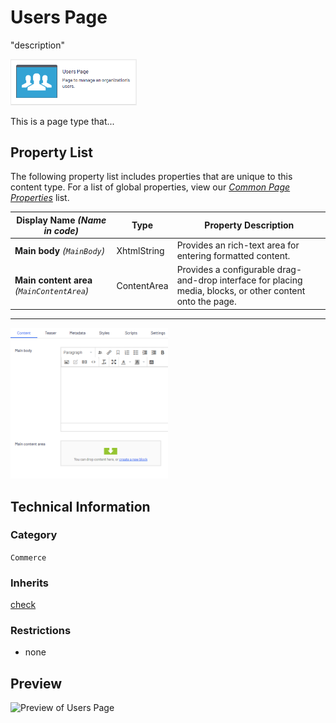 # Users Page
"description"

<img src="Screenshots/Users%20Page%20-%20icon.png?raw=true" alt="Users Page icon" width="40%" />

This is a page type that...


## Property List
The following property list includes properties that are unique to this content type. For a list of global properties, view our [*Common Page  Properties*](./Common%20Page%20Properties.md) list.

Display Name *(Name in code)* | Type | Property Description
--------------|------|---------------
**Main body** *(`MainBody`)* | XhtmlString | Provides an rich-text area for entering formatted content.
**Main content area** *(`MainContentArea`)* | ContentArea | Provides a configurable drag-and-drop interface for placing media, blocks, or other content onto the page.

** **
<img src="Screenshots/Users%20Page%20-%20Content%20tab.png?raw=true" alt="Content tab of Users Page" width="50%"/>

## Technical Information

### Category
`Commerce`

### Inherits
[check](#)

### Restrictions
* none

## Preview
<img src="Screenshots/Users%20Page%20-%20OPE.png?raw=true" alt="Preview of Users Page" width="100%"/>